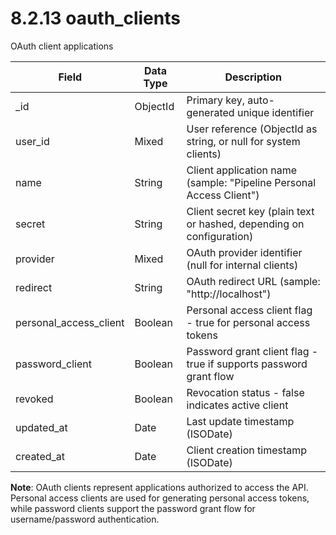 # 8.2.13 oauth_clients

OAuth client applications

| Field | Data Type | Description |
|-------|-----------|-------------|
| _id | ObjectId | Primary key, auto-generated unique identifier |
| user_id | Mixed | User reference (ObjectId as string, or null for system clients) |
| name | String | Client application name (sample: "Pipeline Personal Access Client") |
| secret | String | Client secret key (plain text or hashed, depending on configuration) |
| provider | Mixed | OAuth provider identifier (null for internal clients) |
| redirect | String | OAuth redirect URL (sample: "http://localhost") |
| personal_access_client | Boolean | Personal access client flag - true for personal access tokens |
| password_client | Boolean | Password grant client flag - true if supports password grant flow |
| revoked | Boolean | Revocation status - false indicates active client |
| updated_at | Date | Last update timestamp (ISODate) |
| created_at | Date | Client creation timestamp (ISODate) |

**Note**: OAuth clients represent applications authorized to access the API. Personal access clients are used for generating personal access tokens, while password clients support the password grant flow for username/password authentication.
